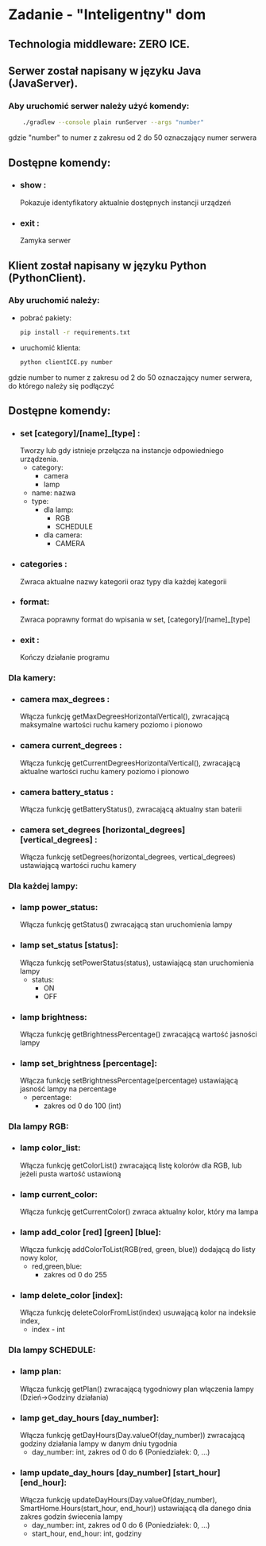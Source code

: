 # Zadanie - "Inteligentny" dom

## Technologia middleware: ZERO ICE. 


## Serwer został napisany w języku Java (JavaServer).

### Aby uruchomić serwer należy użyć komendy:

```bash
    ./gradlew --console plain runServer --args "number"
```
gdzie "number" to numer z zakresu od 2 do 50 oznaczający numer serwera


## Dostępne komendy:

* ### show :
  Pokazuje identyfikatory aktualnie dostępnych instancji urządzeń
* ### exit :
  Zamyka serwer


## Klient został napisany w języku Python (PythonClient).

### Aby uruchomić należy:

* pobrać pakiety:
    ```bash
    pip install -r requirements.txt
    ```
* uruchomić klienta:  
    ```bash
    python clientICE.py number
    ```
gdzie number to numer z zakresu od 2 do 50 oznaczający numer serwera, do którego należy się podłączyć


## Dostępne komendy:

* ### set [category]/[name]_[type] :
  Tworzy lub gdy istnieje przełącza na instancje odpowiedniego urządzenia.
  * category: 
    * camera
    * lamp
  * name: nazwa 
  * type: 
    * dla lamp:
      * RGB
      * SCHEDULE
    * dla camera:
      * CAMERA
* ### categories :
  Zwraca aktualne nazwy kategorii oraz typy dla każdej kategorii
* ### format:
  Zwraca poprawny format do wpisania w set, [category]/[name]_[type]
* ### exit :
  Kończy działanie programu
### Dla kamery:
* ### camera max_degrees :
  Włącza funkcję getMaxDegreesHorizontalVertical(), zwracającą maksymalne wartości ruchu kamery poziomo i pionowo
* ### camera current_degrees :
  Włącza funkcję getCurrentDegreesHorizontalVertical(), zwracającą aktualne wartości ruchu kamery poziomo i pionowo
* ### camera battery_status :
  Włącza funkcję getBatteryStatus(), zwracającą aktualny stan baterii
* ### camera set_degrees [horizontal_degrees] [vertical_degrees] :
  Włącza funkcję setDegrees(horizontal_degrees, vertical_degrees) ustawiającą wartości ruchu kamery
### Dla każdej lampy:
* ### lamp power_status:
  Włącza funkcję getStatus() zwracającą stan uruchomienia lampy
* ### lamp set_status [status]:
  Włącza funkcję setPowerStatus(status), ustawiającą stan uruchomienia lampy
  * status:
    * ON
    * OFF
* ### lamp brightness:
  Włącza funkcję getBrightnessPercentage() zwracającą wartość jasności lampy
* ### lamp set_brightness [percentage]:
  Włącza funkcję setBrightnessPercentage(percentage) ustawiającą jasność lampy na percentage
  * percentage:
    * zakres od 0 do 100 (int)
### Dla lampy RGB:
* ### lamp color_list:
  Włącza funkcję getColorList() zwracającą listę kolorów dla RGB, lub jeżeli pusta wartość ustawioną
* ### lamp current_color:
  Włącza funkcję getCurrentColor() zwraca aktualny kolor, który ma lampa
* ### lamp add_color [red] [green] [blue]:
  Włącza funkcję addColorToList(RGB(red, green, blue)) dodającą do listy nowy kolor,
  * red,green,blue:
    * zakres od 0 do 255
* ### lamp delete_color [index]:
  Włącza funkcję deleteColorFromList(index) usuwającą kolor na indeksie index,
  * index - int
### Dla lampy SCHEDULE:
* ### lamp plan:
  Włącza funkcję getPlan() zwracającą tygodniowy plan włączenia lampy (Dzień->Godziny działania)
* ### lamp get_day_hours [day_number]:
  Włącza funkcję getDayHours(Day.valueOf(day_number)) zwracającą godziny działania lampy w danym dniu tygodnia
  * day_number: int, zakres od 0 do 6 (Poniedziałek: 0, ...)
* ### lamp update_day_hours [day_number] [start_hour] [end_hour]:
  Włącza funkcję updateDayHours(Day.valueOf(day_number), SmartHome.Hours(start_hour, end_hour)) ustawiającą dla danego
  dnia zakres godzin świecenia lampy
  * day_number: int, zakres od 0 do 6 (Poniedziałek: 0, ...)
  * start_hour, end_hour: int, godziny




